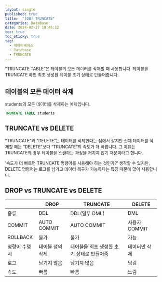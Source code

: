 ```yaml
---
layout: single
published: true
title:  "[DB] TRUNCATE"
categories: Database
date: 2024-02-27 18:46:12
toc: true
toc_sticky: true
tag:   
  - 데이터베이스
  - Database
  - TRUNCATE
---
```


“TRUNCATE TABLE”은 테이블의 모든 데이터를 삭제할 때 사용합니다. 테이블을 TRUNCATE 하면 최초 생성된 테이블 초기 상태로 만들어줍니다. 

## 테이블의 모든 데이터 삭제

students의 모든 데이터를 삭제하는 예제입니다.

```sql
TRUNCATE TABLE students
```

## TRUNCATE vs DELETE

“TRUNCATE”와 “DELETE”는 데이터를 삭제한다는 점에서 같지만 전체 데이터를 삭제할 때는 “DELETE”보다 “TRUNCATE”의 속도가 더 빠릅니다. 그 이유는 TRUNCATE의 경우 테이블을 스캔하는 과정을 거치지 않기 때문이라고 합니다.

‘속도가 더 빠르면 TRUNCATE 명령어를 사용해야 하는 것인가?’ 생각할 수 있지만, DELETE 명령어는 로그를 남기고 데이터 복구가 가능하다는 특징 때문에 많이 사용합니다. 

## DROP vs TRUNCATE vs DELETE

|  | DROP | TRUNCATE | DELETE |
| --- | --- | --- | --- |
| 종류 | DDL | DDL(일부 DML) | DML |
| COMMIT | AUTO COMMIT | AUTO COMMIT | 사용자 COMMIT |
| ROLLBACK | 불가 | 불가 | 가능 |
| 명령어 수행시 | 테이블 정의 삭제 | 테이블을 최초 생성한 초기 상태로 만들어줌 | 데이터만 삭제 |
| 로그 | 남기지 않음 | 남기지 않음 | 남김 |
| 속도 | 빠름 | 빠름 | 느림 |
